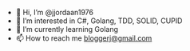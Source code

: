 - 👋 Hi, I’m @jjordaan1976
- 👀 I’m interested in C#, Golang, TDD, SOLID, CUPID
- 🌱 I’m currently learning Golang
- 📫 How to reach me bloggerj@gmail.com

<!---
jjordaan1976/jjordaan1976 is a ✨ special ✨ repository because its `README.md` (this file) appears on your GitHub profile.
You can click the Preview link to take a look at your changes.
--->
